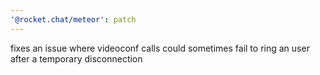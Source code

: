 ```yaml
---
'@rocket.chat/meteor': patch
---
```


fixes an issue where videoconf calls could sometimes fail to ring an user after a temporary disconnection
